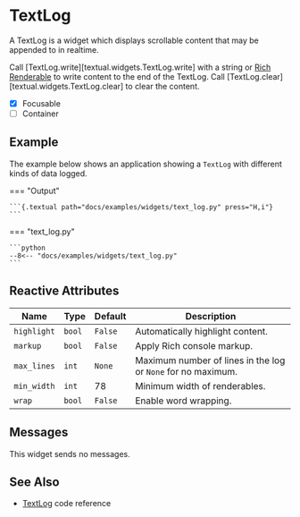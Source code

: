 # TextLog

A TextLog is a widget which displays scrollable content that may be appended to in realtime.

Call [TextLog.write][textual.widgets.TextLog.write] with a string or [Rich Renderable](https://rich.readthedocs.io/en/latest/protocol.html) to write content to the end of the TextLog. Call [TextLog.clear][textual.widgets.TextLog.clear] to clear the content.

- [X] Focusable
- [ ] Container

## Example

The example below shows an application showing a `TextLog` with different kinds of data logged.

=== "Output"

    ```{.textual path="docs/examples/widgets/text_log.py" press="H,i"}
    ```

=== "text_log.py"

    ```python
    --8<-- "docs/examples/widgets/text_log.py"
    ```



## Reactive Attributes

| Name        | Type   | Default | Description                                                  |
| ----------- | ------ | ------- | ------------------------------------------------------------ |
| `highlight` | `bool` | `False` | Automatically highlight content.                             |
| `markup`    | `bool` | `False` | Apply Rich console markup.                                   |
| `max_lines` | `int`  | `None`  | Maximum number of lines in the log or `None` for no maximum. |
| `min_width` | `int`  | 78      | Minimum width of renderables.                                |
| `wrap`      | `bool` | `False` | Enable word wrapping.                                        |

## Messages

This widget sends no messages.


## See Also

* [TextLog](../api/text_log.md) code reference
